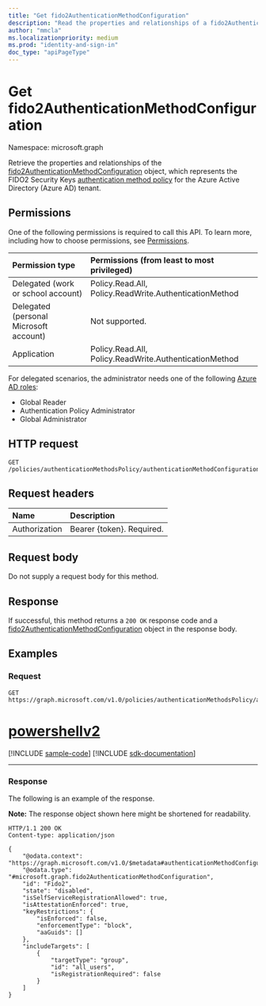 ```yaml
---
title: "Get fido2AuthenticationMethodConfiguration"
description: "Read the properties and relationships of a fido2AuthenticationMethodConfiguration object."
author: "mmcla"
ms.localizationpriority: medium
ms.prod: "identity-and-sign-in"
doc_type: "apiPageType"
---
```


# Get fido2AuthenticationMethodConfiguration
Namespace: microsoft.graph

Retrieve the properties and relationships of the [fido2AuthenticationMethodConfiguration](../resources/fido2authenticationmethodconfiguration.md) object, which represents the FIDO2 Security Keys [authentication method policy](../resources/authenticationmethodspolicies-overview.md) for the Azure Active Directory (Azure AD) tenant.

## Permissions
One of the following permissions is required to call this API. To learn more, including how to choose permissions, see [Permissions](/graph/permissions-reference).

|Permission type|Permissions (from least to most privileged)|
|:---|:---|
|Delegated (work or school account)|Policy.Read.All, Policy.ReadWrite.AuthenticationMethod|
|Delegated (personal Microsoft account)|Not supported.|
|Application|Policy.Read.All, Policy.ReadWrite.AuthenticationMethod|

For delegated scenarios, the administrator needs one of the following [Azure AD roles](/azure/active-directory/users-groups-roles/directory-assign-admin-roles#available-roles):

* Global Reader
* Authentication Policy Administrator
* Global Administrator


## HTTP request

<!-- {
  "blockType": "ignored"
}
-->
``` http
GET /policies/authenticationMethodsPolicy/authenticationMethodConfigurations/fido2
```

## Request headers
|Name|Description|
|:---|:---|
|Authorization|Bearer {token}. Required.|

## Request body
Do not supply a request body for this method.

## Response

If successful, this method returns a `200 OK` response code and a [fido2AuthenticationMethodConfiguration](../resources/fido2authenticationmethodconfiguration.md) object in the response body.

## Examples

### Request

<!-- {
  "blockType": "request",
  "name": "get_fido2authenticationmethodconfiguration"
}
-->
``` http
GET https://graph.microsoft.com/v1.0/policies/authenticationMethodsPolicy/authenticationMethodConfigurations/fido2
```

# [powershellv2](#tab/powershellv2)
[!INCLUDE [sample-code](../includes/snippets/powershellv2/get-fido2authenticationmethodconfiguration-powershellv2-snippets.md)]
[!INCLUDE [sdk-documentation](../includes/snippets/snippets-sdk-documentation-link.md)]

---

### Response

The following is an example of the response.

**Note:** The response object shown here might be shortened for readability.
<!-- {
  "blockType": "response",
  "truncated": true,
  "@odata.type": "microsoft.graph.fido2AuthenticationMethodConfiguration"
}
-->
``` http
HTTP/1.1 200 OK
Content-type: application/json

{
    "@odata.context": "https://graph.microsoft.com/v1.0/$metadata#authenticationMethodConfigurations/$entity",
    "@odata.type": "#microsoft.graph.fido2AuthenticationMethodConfiguration",
    "id": "Fido2",
    "state": "disabled",
    "isSelfServiceRegistrationAllowed": true,
    "isAttestationEnforced": true,
    "keyRestrictions": {
        "isEnforced": false,
        "enforcementType": "block",
        "aaGuids": []
    },
    "includeTargets": [
        {
            "targetType": "group",
            "id": "all_users",
            "isRegistrationRequired": false
        }
    ]
}
```

